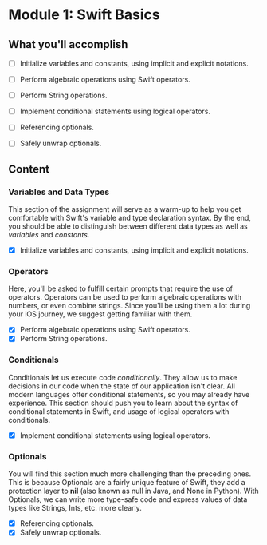 # Module 1: Swift Basics


## What you'll accomplish

- [ ] Initialize variables and constants, using implicit and explicit notations.
- [ ] Perform algebraic operations using Swift operators.
- [ ] Perform String operations.
- [ ] Implement conditional statements using logical operators.
- [ ] Referencing optionals.
- [ ] Safely unwrap optionals.


## Content

### Variables and Data Types

This section of the assignment will serve as a warm-up to help you get comfortable with Swift's variable and type declaration syntax. By the end, you should be able to distinguish between different data types as well as *variables* and *constants*.

- [x] Initialize variables and constants, using implicit and explicit notations.

### Operators

Here, you'll be asked to fulfill certain prompts that require the use of operators. Operators can be used to perform algebraic operations with numbers, or even combine strings. Since you'll be using them a lot during your iOS journey, we suggest getting familiar with them.

- [x] Perform algebraic operations using Swift operators.
- [x] Perform String operations.

### Conditionals

Conditionals let us execute code *conditionally*. They allow us to make decisions in our code when the state of our application isn't clear. All modern languages offer conditional statements, so you may already have experience. This section should push you to learn about the syntax of conditional statements in Swift, and usage of logical operators with conditionals.

- [x] Implement conditional statements using logical operators.

### Optionals

You will find this section much more challenging than the preceding ones. This is because Optionals are a fairly unique feature of Swift, they add a protection layer to **nil** (also known as null in Java, and None in Python). With Optionals, we can write more type-safe code and express values of data types like Strings, Ints, etc. more clearly.

- [x] Referencing optionals.
- [x] Safely unwrap optionals.
